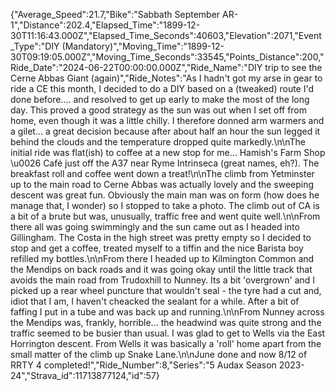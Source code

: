 {"Average_Speed":21.7,"Bike":"Sabbath September AR-1","Distance":202.4,"Elapsed_Time":"1899-12-30T11:16:43.000Z","Elapsed_Time_Seconds":40603,"Elevation":2071,"Event_Type":"DIY (Mandatory)","Moving_Time":"1899-12-30T09:19:05.000Z","Moving_Time_Seconds":33545,"Points_Distance":200,"Ride_Date":"2024-06-22T00:00:00.000Z","Ride_Name":"DIY trip to see the Cerne Abbas Giant (again)","Ride_Notes":"As I hadn't got my arse in gear to ride a CE this month, I decided to do a DIY based on a (tweaked) route I'd done before.... and resolved to get up early to make the most of the long day. This proved a good strategy as the sun was out when I set off from home, even though it was a little chilly. I therefore donned arm warmers and a gilet... a great decision because after about half an hour the sun legged it behind the clouds and the temperature dropped quite markedly.\n\nThe initial ride was flat(ish) to coffee at a new stop for me... Hamish's Farm Shop \u0026 Café just off the A37 near Ryme Intrinseca (great names, eh?). The breakfast roll and coffee went down a treat!\n\nThe climb from Yetminster up to the main road to Cerne Abbas was actually lovely and the sweeping descent was great fun. Obviously the main man was on form (how does he manage that, I wonder) so I stopped to take a photo. The climb out of CA is a bit of a brute but was, unusually, traffic free and went quite well.\n\nFrom there all was going swimmingly and the sun came out as I headed into Gillingham. The Costa in the high street was pretty empty so I decided to stop and get a coffee, treated myself to a tiffin and the nice Barista boy refilled my bottles.\n\nFrom there I headed up to Kilmington Common and the Mendips on back roads and it was going okay until the little track that avoids the main road from Trudoxhill to Nunney. Its a bit 'overgrown' and I picked up a rear wheel puncture that wouldn't seal - the tyre had a cut and, idiot that I am, I haven't cheacked the sealant for a while. After a bit of faffing I put in a tube and was back up and running.\n\nFrom Nunney across the Mendips was, frankly, horrible... the headwind was quite strong and the traffic seemed to be busier than usual. I was glad to get to Wells via the East Horrington descent. From Wells it was basically a 'roll' home apart from  the small matter of the climb up Snake Lane.\n\nJune done and now 8/12 of RRTY 4 completed!","Ride_Number":8,"Series":"5 Audax Season 2023-24","Strava_id":11713877124,"id":57}